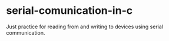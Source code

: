 # serial-comunication-in-c
Just practice for reading from and writing to devices using serial communication.
